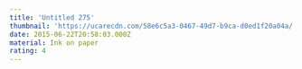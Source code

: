 ```yaml
---
title: 'Untitled 275'
thumbnail: 'https://ucarecdn.com/58e6c5a3-0467-49d7-b9ca-d0ed1f20a04a/'
date: 2015-06-22T20:58:03.000Z
material: Ink on paper
rating: 4
---
```

